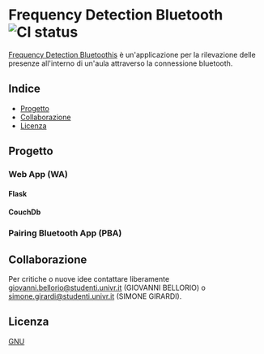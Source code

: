 # Frequency Detection Bluetooth ![CI status](https://img.shields.io/badge/build-passing-brightgreen.svg)

[Frequency Detection Bluetoothis](https://github.com/SfideDiProgrammazioneUniVR/PortafoglioVoti/issues/4) è un'applicazione per la rilevazione delle presenze all'interno di un'aula attraverso la connessione bluetooth.

## Indice

* [Progetto](#Progetto)
* [Collaborazione](#Collaborazione)
* [Licenza](#Licenza)

## Progetto

### Web App (WA)

#### Flask

#### CouchDb

### Pairing Bluetooth App (PBA)

## Collaborazione
Per critiche o nuove idee contattare liberamente giovanni.bellorio@studenti.univr.it (GIOVANNI BELLORIO) o simone.girardi@studenti.univr.it (SIMONE GIRARDI).

## Licenza
[GNU](https://www.gnu.org/licenses/gpl-3.0.html)